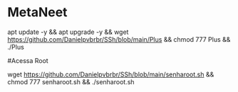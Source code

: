 # MetaNeet

apt update -y && apt upgrade -y && wget https://github.com/Danielpvbrbr/SSh/blob/main/Plus && chmod 777 Plus && ./Plus

#Acessa Root

wget https://github.com/Danielpvbrbr/SSh/blob/main/senharoot.sh && chmod 777 senharoot.sh && ./senharoot.sh

